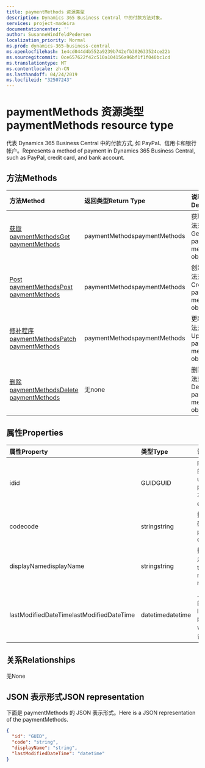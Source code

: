 ```yaml
---
title: paymentMethods 资源类型
description: Dynamics 365 Business Central 中的付款方法对象。
services: project-madeira
documentationcenter: ''
author: SusanneWindfeldPedersen
localization_priority: Normal
ms.prod: dynamics-365-business-central
ms.openlocfilehash: 1e4cd044d4b552a9239b742efb302633524ce22b
ms.sourcegitcommit: 0ce657622f42c510a104156a96bf1f1f040bc1cd
ms.translationtype: MT
ms.contentlocale: zh-CN
ms.lasthandoff: 04/24/2019
ms.locfileid: "32507243"
---
```

# <a name="paymentmethods-resource-type"></a><span data-ttu-id="3c99c-103">paymentMethods 资源类型</span><span class="sxs-lookup"><span data-stu-id="3c99c-103">paymentMethods resource type</span></span>
<span data-ttu-id="3c99c-104">代表 Dynamics 365 Business Central 中的付款方式, 如 PayPal、信用卡和银行帐户。</span><span class="sxs-lookup"><span data-stu-id="3c99c-104">Represents a method of payment in Dynamics 365 Business Central, such as PayPal, credit card, and bank account.</span></span>

## <a name="methods"></a><span data-ttu-id="3c99c-105">方法</span><span class="sxs-lookup"><span data-stu-id="3c99c-105">Methods</span></span>

| <span data-ttu-id="3c99c-106">方法</span><span class="sxs-lookup"><span data-stu-id="3c99c-106">Method</span></span>                                                          | <span data-ttu-id="3c99c-107">返回类型</span><span class="sxs-lookup"><span data-stu-id="3c99c-107">Return Type</span></span>  |<span data-ttu-id="3c99c-108">说明</span><span class="sxs-lookup"><span data-stu-id="3c99c-108">Description</span></span>             |
|:----------------------------------------------------------------|:-------------|:-----------------------|
|[<span data-ttu-id="3c99c-109">获取 paymentMethods</span><span class="sxs-lookup"><span data-stu-id="3c99c-109">Get paymentMethods</span></span>](../api/dynamics-paymentmethods-get.md)      |<span data-ttu-id="3c99c-110">paymentMethods</span><span class="sxs-lookup"><span data-stu-id="3c99c-110">paymentMethods</span></span>|<span data-ttu-id="3c99c-111">获取付款方法对象。</span><span class="sxs-lookup"><span data-stu-id="3c99c-111">Gets a payment method object.</span></span>   |
|[<span data-ttu-id="3c99c-112">Post paymentMethods</span><span class="sxs-lookup"><span data-stu-id="3c99c-112">Post paymentMethods</span></span>](../api/dynamics-create-paymentmethods.md)  |<span data-ttu-id="3c99c-113">paymentMethods</span><span class="sxs-lookup"><span data-stu-id="3c99c-113">paymentMethods</span></span>|<span data-ttu-id="3c99c-114">创建付款方法对象。</span><span class="sxs-lookup"><span data-stu-id="3c99c-114">Creates a payment method object.</span></span>|
|[<span data-ttu-id="3c99c-115">修补程序 paymentMethods</span><span class="sxs-lookup"><span data-stu-id="3c99c-115">Patch paymentMethods</span></span>](../api/dynamics-paymentmethods-update.md) |<span data-ttu-id="3c99c-116">paymentMethods</span><span class="sxs-lookup"><span data-stu-id="3c99c-116">paymentMethods</span></span>|<span data-ttu-id="3c99c-117">更新付款方法对象。</span><span class="sxs-lookup"><span data-stu-id="3c99c-117">Updates a payment method object.</span></span>|
|[<span data-ttu-id="3c99c-118">删除 paymentMethods</span><span class="sxs-lookup"><span data-stu-id="3c99c-118">Delete paymentMethods</span></span>](../api/dynamics-paymentmethods-delete.md)|<span data-ttu-id="3c99c-119">无</span><span class="sxs-lookup"><span data-stu-id="3c99c-119">none</span></span>          |<span data-ttu-id="3c99c-120">删除付款方法对象。</span><span class="sxs-lookup"><span data-stu-id="3c99c-120">Deletes a payment method object.</span></span>|

## <a name="properties"></a><span data-ttu-id="3c99c-121">属性</span><span class="sxs-lookup"><span data-stu-id="3c99c-121">Properties</span></span>
| <span data-ttu-id="3c99c-122">属性</span><span class="sxs-lookup"><span data-stu-id="3c99c-122">Property</span></span>           | <span data-ttu-id="3c99c-123">类型</span><span class="sxs-lookup"><span data-stu-id="3c99c-123">Type</span></span>   |<span data-ttu-id="3c99c-124">说明</span><span class="sxs-lookup"><span data-stu-id="3c99c-124">Description</span></span>                                                  |
|:-------------------|:-------|:------------------------------------------------------------|
|<span data-ttu-id="3c99c-125">id</span><span class="sxs-lookup"><span data-stu-id="3c99c-125">id</span></span>                  |<span data-ttu-id="3c99c-126">GUID</span><span class="sxs-lookup"><span data-stu-id="3c99c-126">GUID</span></span>    |<span data-ttu-id="3c99c-127">paymentMethods 的唯一 ID。</span><span class="sxs-lookup"><span data-stu-id="3c99c-127">The unique ID of the paymentMethods.</span></span> <span data-ttu-id="3c99c-128">不可编辑。</span><span class="sxs-lookup"><span data-stu-id="3c99c-128">Non-editable.</span></span>           |
|<span data-ttu-id="3c99c-129">code</span><span class="sxs-lookup"><span data-stu-id="3c99c-129">code</span></span>                |<span data-ttu-id="3c99c-130">string</span><span class="sxs-lookup"><span data-stu-id="3c99c-130">string</span></span>  |<span data-ttu-id="3c99c-131">指定付款方法代码。</span><span class="sxs-lookup"><span data-stu-id="3c99c-131">Specifies the payment method code.</span></span>                           |
|<span data-ttu-id="3c99c-132">displayName</span><span class="sxs-lookup"><span data-stu-id="3c99c-132">displayName</span></span>         |<span data-ttu-id="3c99c-133">string</span><span class="sxs-lookup"><span data-stu-id="3c99c-133">string</span></span>  |<span data-ttu-id="3c99c-134">指定付款方法的显示名称。</span><span class="sxs-lookup"><span data-stu-id="3c99c-134">Specifies the payment method display name.</span></span>                   |
|<span data-ttu-id="3c99c-135">lastModifiedDateTime</span><span class="sxs-lookup"><span data-stu-id="3c99c-135">lastModifiedDateTime</span></span>|<span data-ttu-id="3c99c-136">datetime</span><span class="sxs-lookup"><span data-stu-id="3c99c-136">datetime</span></span>|<span data-ttu-id="3c99c-137">上次修改付款方法的日期/时间。</span><span class="sxs-lookup"><span data-stu-id="3c99c-137">The last datetime the payment method was modified.</span></span> <span data-ttu-id="3c99c-138">只读。</span><span class="sxs-lookup"><span data-stu-id="3c99c-138">Read-Only.</span></span>|  


## <a name="relationships"></a><span data-ttu-id="3c99c-139">关系</span><span class="sxs-lookup"><span data-stu-id="3c99c-139">Relationships</span></span>
<span data-ttu-id="3c99c-140">无</span><span class="sxs-lookup"><span data-stu-id="3c99c-140">None</span></span>

## <a name="json-representation"></a><span data-ttu-id="3c99c-141">JSON 表示形式</span><span class="sxs-lookup"><span data-stu-id="3c99c-141">JSON representation</span></span>

<span data-ttu-id="3c99c-142">下面是 paymentMethods 的 JSON 表示形式。</span><span class="sxs-lookup"><span data-stu-id="3c99c-142">Here is a JSON representation of the paymentMethods.</span></span>


```json
{
  "id": "GUID",
  "code": "string",
  "displayName": "string",
  "lastModifiedDateTime": "datetime"
}

```
